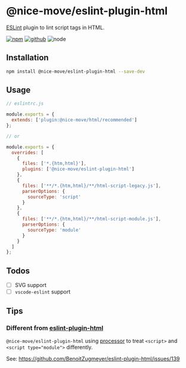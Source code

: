 # @nice-move/eslint-plugin-html

[ESLint] plugin to lint script tags in HTML.

[![npm][npm-badge]][npm-url]
[![github][github-badge]][github-url]
![node][node-badge]

[eslint]: https://eslint.org/
[npm-url]: https://www.npmjs.com/package/@nice-move/eslint-plugin-html
[npm-badge]: https://img.shields.io/npm/v/@nice-move/eslint-plugin-html.svg?style=flat-square&logo=npm
[github-url]: https://github.com/nice-move/eslint-plugin-html
[github-badge]: https://img.shields.io/npm/l/@nice-move/eslint-plugin-html.svg?style=flat-square&colorB=blue&logo=github
[node-badge]: https://img.shields.io/node/v/@nice-move/eslint-plugin-html.svg?style=flat-square&colorB=green&logo=node.js

## Installation

```bash
npm install @nice-move/eslint-plugin-html --save-dev
```

## Usage

```cjs
// eslintrc.js

module.exports = {
  extends: ['plugin:@nice-move/html/recommended']
};

// or

module.exports = {
  overrides: [
    {
      files: ['*.{htm,html}'],
      plugins: ['@nice-move/eslint-plugin-html']
    },
    {
      files: ['**/*.{htm,html}/**/html-script-legacy.js'],
      parserOptions: {
        sourceType: 'script'
      }
    },
    {
      files: ['**/*.{htm,html}/**/html-script-module.js'],
      parserOptions: {
        sourceType: 'module'
      }
    }
  ]
};
```

## Todos

- [ ] SVG support
- [ ] `vscode-eslint` support

## Tips

### Different from [eslint-plugin-html](https://github.com/BenoitZugmeyer/eslint-plugin-html)

`@nice-move/eslint-plugin-html` using [processor](https://eslint.org/docs/developer-guide/working-with-plugins#processors-in-plugins) to treat `<script>` and `<script type="module">` differently.

See: https://github.com/BenoitZugmeyer/eslint-plugin-html/issues/139
